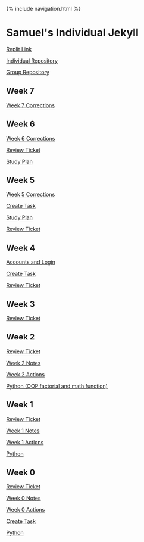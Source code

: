 {% include navigation.html %}

# Samuel's Individual Jekyll

[Replit Link](https://replit.com/@SamuelWang22/individ#main.py)

[Individual Repository](https://github.com/Samuelwaang/individ)

[Group Repository](https://github.com/jacksongolding/Nut-Team)

## Week 7

<a href="week7correction">Week 7 Corrections</a>

## Week 6

<a href="week6correction">Week 6 Corrections</a>

[Review Ticket](https://github.com/Samuelwaang/individ/issues/9)

<a href="studyplan">Study Plan</a>

## Week 5

<a href="week5correction">Week 5 Corrections</a>

[Create Task](https://samuelwaang.github.io/individ/createtask)

<a href="studyplan">Study Plan</a>

[Review Ticket](https://github.com/Samuelwaang/individ/issues/8)

## Week 4

<a href="login">Accounts and Login</a>

[Create Task](https://samuelwaang.github.io/individ/createtask)

[Review Ticket](https://github.com/Samuelwaang/individ/issues/6)

## Week 3

[Review Ticket](https://github.com/Samuelwaang/individ/issues/5)

## Week 2

[Review Ticket](https://github.com/Samuelwaang/individ/issues/4)

<a href="week2notes">Week 2 Notes</a>

<a href="week2actions">Week 2 Actions</a>

[Python (OOP factorial and math function)](https://samuelwaang.github.io/individ/python)

## Week 1

[Review Ticket](https://github.com/Samuelwaang/individ/issues/2)

<a href="week1notes">Week 1 Notes</a>

<a href="week1actions">Week 1 Actions</a>

[Python](https://samuelwaang.github.io/individ/python)

## Week 0

[Review Ticket](https://github.com/Samuelwaang/individ/issues/1)

<a href="week0notes">Week 0 Notes</a>

<a href="week0actions">Week 0 Actions</a>

[Create Task](https://samuelwaang.github.io/individ/createtask)

[Python](https://samuelwaang.github.io/individ/python)
